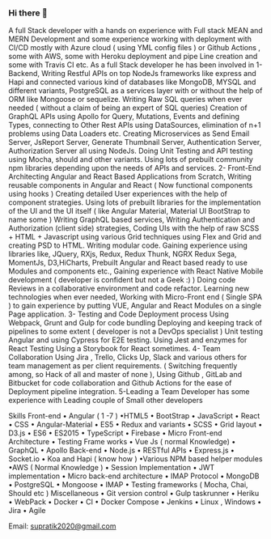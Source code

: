 ### Hi there 👋

A full Stack developer with a hands on experience with Full stack MEAN and MERN Development and some experience working with deployment with CI/CD mostly with Azure cloud ( using YML config files ) or Github Actions , some with AWS, some with Heroku deployment and pipe Line creation and some with Travis CI etc.
As a full Stack developer he has been involved in
1- Backend,
Writing Restful APIs on top NodeJs frameworks like express and Hapi and connected various kind of databases like MongoDB, MYSQL and different variants, PostgreSQL as a services layer with or without the help of ORM like Mongoose or sequelize.
Writing Raw SQL queries when ever needed ( without a claim of being an expert of SQL queries)
Creation of GraphQL APIs using Apollo for Query, Mutations, Events and defining Types, connecting to Other Rest APIs using DataSources, elimination of n+1 problems using Data Loaders etc.
Creating Microservices as Send Email Server, JsReport Server, Generate Thumbnail Server, Authentication Server, Authorization Server all using NodeJs.
Doing Unit Testing and API testing using Mocha, should and other variants.
Using lots of prebuilt community npm libraries depending upon the needs of APIs and services.
2- Front-End
Architecting Angular and React Based Applications from Scratch,
Writing reusable components in Angular and React ( Now functional components using hooks )
Creating detailed User experiences with the help of component strategies.
Using lots of prebuilt libraries for the implementation of the UI and the UI itself ( like Angular Material, Material UI BootStrap to name some )
Writing GraphQL based services, Writing Authentication and Authorization (client side) strategies,
Coding UIs with the help of raw SCSS + HTML + Javascript using various Grid techniques using Flex and Grid and creating PSD to HTML.
Writing modular code.
Gaining experience using libraries like, JQuery, RXjs, Redux, Redux Thunk, NGRX Redux Sega, MomentJs, D3,HiCharts, Prebuilt Angular and React based ready to use Modules and components etc.,
Gaining experience with React Native Mobile development ( developer is confident but not a Geek :) )
Doing code Reviews in a collaborative environment and code refactor.
Learning new technologies when ever needed,
Working with Micro-Front end ( Single SPA ) to gain experience by putting VUE, Angular and React Modules on a single Page application.
3- Testing and Code Deployment process
Using Webpack, Grunt and Gulp for code bundling
Deploying and keeping track of pipelines to some extent ( developer is not a DevOps specialist )
Unit testing Angular and using Cypress for E2E testing.
Using Jest and enzymes for React Testing
Using a Storybook for React sometimes.
4- Team Collaboration
Using Jira , Trello, Clicks Up, Slack and various others for team management as per client requirements. ( Switching frequently among, so Hack of all and master of none ),
Using Github , GitLab and Bitbucket for code collaboration and Github Actions for the ease of Deployment pipeline integration.
5-Leading a Team
Developer has some experience with Leading couple of Small other developers

Skills
Front-end
• Angular ( 1 -7 ) 
•HTML5 
• BootStrap 
• JavaScript
• React 
• CSS 
• Angular-Material 
• ES5
• Redux and variants 
• SCSS • Grid layout 
• D3.js
• ES6 
• ES2015 
• TypeScript 
• Firebase
• Micro Front-end Architecture 
• Testing Frame works 
• Vue Js ( normal Knowledge)
• GraphQL 
• Apollo
Back-end
• Node.js 
• RESTful APIs
• Express.js 
• Socket.io
• Koa and Hapi ( know how ) 
•Various NPM based helper modules
•AWS ( Normal Knowledge ) 
• Session Implementation
• JWT implementation 
• Micro back-end architecture
• IMAP Protocol 
• MongoDB
• PostgreSQL 
• Mongoose
• IMAP 
• Testing frameworks ( Mocha, Chai, Should etc )
Miscellaneous
• Git version control 
• Gulp taskrunner 
• Heriku 
• WebPack
• Docker 
• CI 
• Docker Compose 
• Jenkins
• Linux , Windows 
• Jira 
• Agile

Email: supratik2020@gmail.com 
